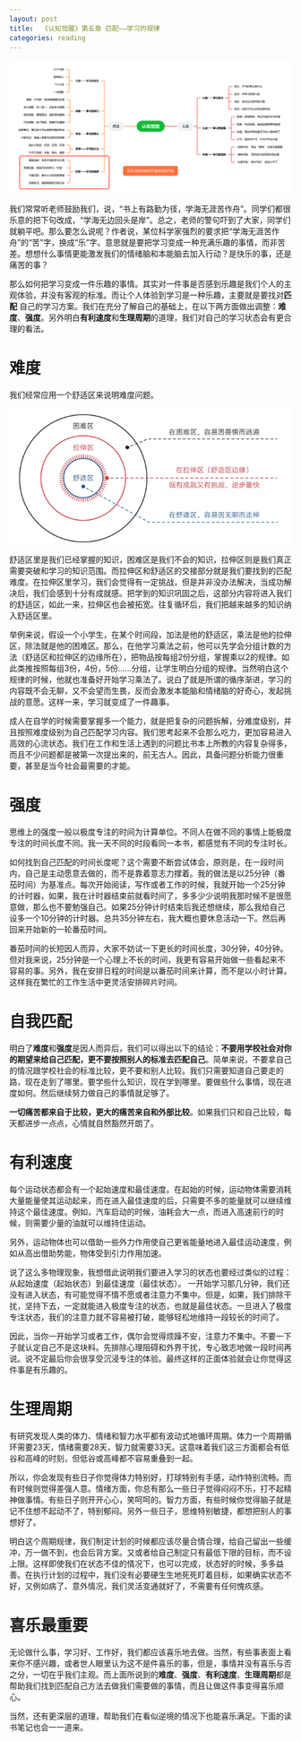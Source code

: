 ```yaml
---
layout: post
title:  《认知觉醒》第五章 匹配——学习的规律
categories: reading
---
```


![认知觉醒脑图](/assets/%E8%84%91%E5%9B%BE%E8%AE%A4%E7%9F%A5%E8%A7%89%E9%86%92-%E5%8C%B9%E9%85%8D.png)

我们常常听老师鼓励我们，说，“书上有路勤为径，学海无涯苦作舟”。同学们都很乐意的把下句改成，“学海无边回头是岸”。总之，老师的警句吓到了大家，同学们就躺平吧。那么要怎么说呢？作者说，某位科学家强烈的要求把“学海无涯苦作舟”的“苦”字，换成“乐”字。意思就是要把学习变成一种充满乐趣的事情，而非苦差。想想什么事情更能激发我们的情绪脑和本能脑去加入行动？是快乐的事，还是痛苦的事？

那么如何把学习变成一件乐趣的事情。其实对一件事是否感到乐趣是我们个人的主观体验，并没有客观的标准。而让个人体验到学习是一种乐趣，主要就是要找对**匹配** 自己的学习方案。我们在充分了解自己的基础上，在以下两方面做出调整：**难度**、**强度**。另外明白**有利速度**和**生理周期**的道理，我们对自己的学习状态会有更合理的看法。

# 难度

我们经常应用一个舒适区来说明难度问题。

![舒适区](/assets/%E8%AE%A4%E7%9F%A5%E8%A7%89%E9%86%92-%E8%88%92%E9%80%82%E5%8C%BA%E8%BE%B9%E7%BC%98.png)

舒适区里是我们已经掌握的知识，困难区是我们不会的知识，拉伸区则是我们真正需要突破和学习的知识范围。而拉伸区和舒适区的交接部分就是我们要找到的匹配难度。在拉伸区里学习，我们会觉得有一定挑战，但是并非没办法解决，当成功解决后，我们会感到十分有成就感。把学到的知识巩固之后，这部分内容将进入我们的舒适区，如此一来，拉伸区也会被拓宽。往复循环后，我们把越来越多的知识纳入舒适区里。

举例来说，假设一个小学生，在某个时间段，加法是他的舒适区，乘法是他的拉伸区，除法就是他的困难区。那么，在他学习乘法之前，他可以先学会分组计数的方法（舒适区和拉伸区的边缘所在），把物品按每组2份分组，掌握乘以2的规律。如此类推按照每组3份，4份，5份……分组，让学生明白分组的规律。当然明白这个规律的时候，他就也准备好开始学习乘法了。说白了就是所谓的循序渐进，学习的内容既不会无聊，又不会望而生畏，反而会激发本能脑和情绪脑的好奇心，发起挑战的意愿。这样一来，学习就变成了一件趣事。

成人在自学的时候需要掌握多一个能力，就是把复杂的问题拆解，分难度级别，并且按照难度级别为自己匹配学习内容。我们思考起来不会那么吃力，更加容易进入高效的心流状态。我们在工作和生活上遇到的问题比书本上所教的内容复杂得多，而且不少问题都是被第一次提出来的，前无古人。因此，具备问题分析能力很重要，甚至是当今社会最需要的才能。

# 强度

思维上的强度一般以极度专注的时间为计算单位。不同人在做不同的事情上能极度专注的时间长度不同。我一天不同的时段看同一本书，都感觉有不同的专注时长。

如何找到自己匹配的时间长度呢？这个需要不断尝试体会，原则是，在一段时间内，自己是主动愿意去做的，而不是靠着意志力撑着。我的做法是以25分钟（番茄时间）为基准点。每次开始阅读，写作或者工作的时候，我就开始一个25分钟的计时器，如果，我在计时器结束前就看时间了，多多少少说明我那时候不是很愿意做，那么也不要勉强自己。如果25分钟计时结束后我还想继续，那么我给自己设多一个10分钟的计时器。总共35分钟左右，我大概也要休息活动一下。然后再回来开始新的一轮番茄时间。

番茄时间的长短因人而异，大家不妨试一下更长的时间长度，30分钟，40分钟。但对我来说，25分钟是一个心理上不长的时间，我更有容易开始做一些看起来不容易的事。另外，我在安排日程的时间是以番茄时间来计算，而不是以小时计算。这样我在繁忙的工作生活中更灵活安排碎片时间。



# 自我匹配

明白了**难度**和**强度**是因人而异后，我们可以得出以下的结论：**不要用学校社会对你的期望来给自己匹配，更不要按照别人的标准去匹配自己**。简单来说，不要拿自己的情况跟学校社会的标准比较，更不要和别人比较。我们只需要知道自己要走的路，现在走到了哪里。要学些什么知识，现在学到哪里。要做些什么事情，现在进度如何。然后继续努力做自己的事情就足够了。

**一切痛苦都来自于比较，更大的痛苦来自和外部比较**。如果我们只和自己比较，每天都进步一点点，心情就自然豁然开朗了。

# 有利速度

每个运动状态都会有一个起始速度和最佳速度。在起始的时候，运动物体需要消耗大量能量使其运动起来，而在进入最佳速度的后，只需要不多的能量就可以继续维持这个最佳速度。例如，汽车启动的时候，油耗会大一点，而进入高速前行的时候，则需要少量的油就可以维持住运动。

另外，运动物体也可以借助一些外力作用使自己更省能量地进入最佳运动速度，例如从高出借助势能，物体受到引力作用加速。

说了这么多物理现象，我想借此说明我们要进入学习的状态也要经过类似的过程：从起始速度（起始状态）到最佳速度（最佳状态）。 一开始学习那几分钟，我们还没有进入状态，有可能觉得不情不愿或者注意力不集中。但是，如果，我们排除干扰，坚持下去，一定就能进入极度专注的状态，也就是最佳状态。一旦进入了极度专注状态，我们的注意力就不容易被打破，能够轻松地维持一段较长的时间了。

因此，当你一开始学习或者工作，偶尔会觉得烦躁不安，注意力不集中。不要一下子就认定自己不是这块料。先排除心理阻碍和外界干扰，专心致志地做一段时间再说。说不定最后你会很享受沉浸专注的体验。最终这样的正面体验就会让你觉得这件事是有乐趣的。


# 生理周期

有研究发现人类的体力、情绪和智力水平都有波动式地循环周期。体力一个周期循环需要23天，情绪需要28天，智力就需要33天。这意味着我们这三方面都会有低谷和高峰的时刻，但低谷或高峰都不容易重叠到一起。

所以，你会发现有些日子你觉得体力特别好，打球特别有手感，动作特别流畅。而有时候则觉得差强人意。情绪方面，你总有那么一些日子觉得闷闷不乐，打不起精神做事情。有些日子则开开心心，笑呵呵的。智力方面，有些时候你觉得脑子就是记不住想不起动不了，特别郁闷。另外一些日子，思维特别敏捷，都想把别人的事想好了。

明白这个周期规律，我们制定计划的时候都应该尽量合情合理，给自己留出一些缓冲，万一做不到，也会后背方案。又或者给自己制定只有最低下限的目标，而不设上限。这样即使我们在状态不佳的情况下，也可以完成，状态好的时候，多多益善。在执行计划的过程中，我们没有必要硬生生地死死盯着目标，如果确实状态不好，又例如病了、意外情况，我们灵活变通就好了，不需要有任何愧疚感。

# 喜乐最重要

无论做什么事，学习好、工作好，我们都应该喜乐地去做。当然，有些事表面上看来你不感兴趣，或者世人眼里认为这不是件喜乐的事，但是，事情并没有喜乐与否之分，一切在乎我们主观。而上面所说到的**难度**、**强度**、**有利速度**、**生理周期**都是帮助我们找到匹配自己方法去做我们需要做的事情，而且让做这件事变得喜乐顺心。

当然，还有更深层的道理，帮助我们在看似逆境的情况下也能喜乐满足。下面的读书笔记也会一一道来。

<!--stackedit_data:
eyJoaXN0b3J5IjpbLTEyNjc0NzczNzldfQ==
-->